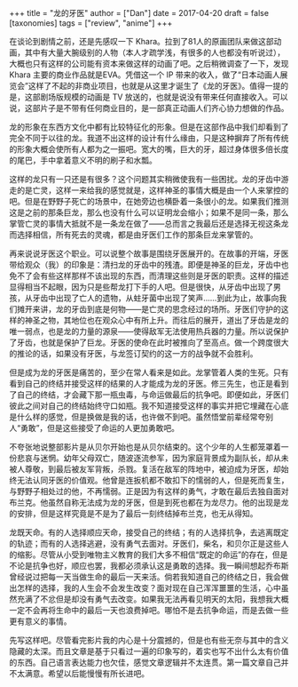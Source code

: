 +++
title = "龙的牙医"
author = ["Dan"]
date = 2017-04-20
draft = false
[taxonomies]
tags = ["review", "anime"]
+++

在谈论到剧情之前，还是先感叹一下 Khara。拉到了81人的原画团队来做这部动画，其中有大量大腕级别的人物（本人才疏学浅，有很多的人也都没有听说过），大概也只有这样的公司能有资本来做这样的动画了吧。之后稍微调查了一下，发现 Khara 主要的商业作品就是EVA。凭借这一个 IP 带来的收入，做了“日本动画人展览会”这样了不起的非商业项目，也就是从这里才诞生了《龙的牙医》。值得一提的是，这部剧场版规模的动画是 TV 放送的，也就是说没有带来任何直接收入。可以说，这部片子是不带有任何商业目的，是一部真正动画人们齐心协力想做的作品。

<!--more-->

龙的形象在东西方文化中都有比较特征化的形象。但是在这部作品中我们却看到了完全不同于以往的龙。我道不出这样的设计有什么缘由，只是这种摒弃了所有传统的形象大概会使所有人都为之一振吧。宽大的嘴，巨大的牙，超过身体很多倍长度的尾巴，手中拿着意义不明的刷子和水瓢。

这样的龙只有一只还是有很多？这个问题其实稍微使我有一些困扰。龙的牙齿中游走的是亡灵，这样一来给我的感觉就是，这样神圣的事情大概是由一个人来掌控的吧。但是在野野子死亡的场景中，在她旁边也横卧着一条很小的龙。如果我们推测这是之前的那条巨龙，那么也没有什么可以证明龙会缩小；如果不是同一条，那么掌管亡灵的事情大抵就不是一条龙在做了——总而言之我最后还是选择无视这条龙而选择相信，所有死去的灵魂，都是由牙医们工作的那条巨龙来掌管的。

再来说说牙医这个职业。可以说整个故事是围绕牙医展开的。在故事的开端，牙医带给观众（我）的印象是：清扫龙的牙齿中的残渣。即便是神圣的巨龙，牙齿中也免不了会有些这样那样不该出现的东西，而清理这些则是牙医的职责。这样的描述显得相当不起眼，因为只是些帮龙打下手的人吧。但是很快，从牙齿中出现了男孩，从牙齿中出现了亡人的遗物，从蛀牙菌中出现了笑声……到此为止，故事向我们摊开来讲，龙的牙齿到底是何物——是亡灵的思念经过的场所。牙医们守护的这样的神圣之物，其地位也在观众心中有所上升。而往后的展开，道出了牙齿是龙的唯一弱点，也是龙的力量的源泉——使得敌军无法使用热兵器的力量。所以说保护了牙齿，也就是保护了巨龙。牙医的使命在此时被推向了至高点。做一个跨度很大的推论的话，如果没有牙医，与龙签订契约的这一方的战争就不会胜利。

但是成为龙的牙医是痛苦的，至少在常人看来是如此。龙掌管着人类的生死。只有看到自己的终结并接受这样的结果的人才能成为龙的牙医。修三先生，也正是看到了自己的终结，才会藏下那一瓶虫毒，与命运做最后的抗争吧。即便如此，牙医们彼此之间对自己的终结始终守口如瓶。我不知道接受这样的事实并把它埋藏在心底是什么样的感觉，但是换做是我的话，也许做不到吧。虽然悟堂前辈经常夸别人“勇敢”，但是这些接受了命运的人更加勇敢吧。

不夸张地说整部影片是从贝尔开始也是从贝尔结束的。这个少年的人生都笼罩着一份悲哀与迷惘。幼年父母双亡，随波逐流参军，因为家庭背景成为副队长，却从未被人尊敬，到最后被友军背叛，杀戮。复活在敌军的阵地中，被迫成为牙医，却始终无法认同牙医的价值观。他曾是连扳机都不敢扣下的懦弱的人，但是死而复生，与野野子相处过的他，不再懦弱。正是因为有这样的勇气，才敢在最后去独自面对布兰克。他虽然自称无法成为龙的牙医，但是到死也都在为龙尽力。他的出现是龙的安排，但是这样究竟是不是为了最后一刻终结掉布兰克，也无从得知。

龙既天命。有的人选择顺应天命，接受自己的终结；有的人选择抗争，去逃离既定的轨迹；而有的人选择逃避，没有勇气去面对。牙医们，柴名，和贝尔正是这些人的缩影。尽管从小受到唯物主义教育的我们大多不相信“既定的命运”的存在，但是不论是抗争也好，顺应也罢，我都必须承认这是勇敢的选择。我一瞬间想起乔布斯曾经说过把每一天当做生命的最后一天来活。倘若我知道自己的终结之日，我会做出怎样的选择，我的人生会不会发生改变？面对现在自己浑浑噩噩的生活，心中虽然充满了不忿但是却没有勇气去改变。如果我无法再看见明天的太阳，我想我大概一定不会再将生命中的最后一天也浪费掉吧。哪怕不是去抗争命运，而是去做一些更有意义的事情。

先写这样吧。尽管看完影片我的内心是十分震撼的，但是也有些无奈与其中的含义隐藏的太深。而且文章是基于只看过一遍的印象写的，着实也写不出什么太有价值的东西。自己语言表达能力也欠佳，感觉文章逻辑并不太连贯。第一篇文章自己并不太满意。希望以后能慢慢有所长进吧。
